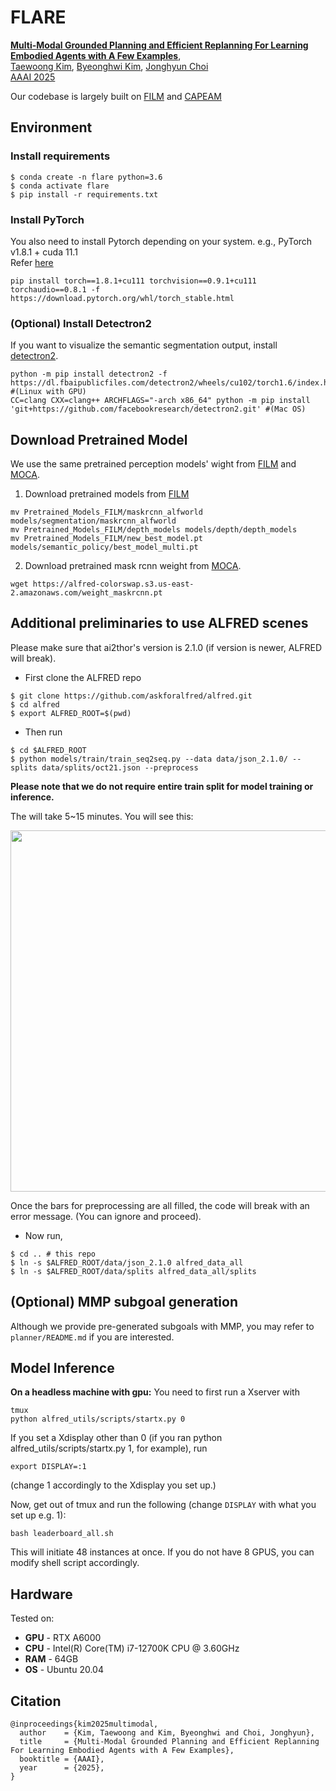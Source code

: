 # FLARE
[**Multi-Modal Grounded Planning and Efficient Replanning For Learning Embodied Agents with A Few Examples**](https://twoongg.github.io/projects/flare),            
[Taewoong Kim](https://twoongg.github.io), 
[Byeonghwi Kim](https://bhkim94.github.io/),
[Jonghyun Choi](https://ppolon.github.io) \
[AAAI 2025](https://aaai.org/conference/aaai/aaai-25/)

Our codebase is largely built on [FILM](https://github.com/soyeonm/FILM) and [CAPEAM](https://github.com/snumprlab/capeam)
## Environment

### Install requirements
```
$ conda create -n flare python=3.6
$ conda activate flare
$ pip install -r requirements.txt
```


### Install PyTorch
You also need to install Pytorch depending on your system. e.g., PyTorch v1.8.1 + cuda 11.1 <br>
Refer [here](https://pytorch.kr/get-started/previous-versions/)
```
pip install torch==1.8.1+cu111 torchvision==0.9.1+cu111 torchaudio==0.8.1 -f https://download.pytorch.org/whl/torch_stable.html
```

### (Optional) Install Detectron2
If you want to visualize the semantic segmentation output, install [detectron2](https://github.com/facebookresearch/detectron2/).
```
python -m pip install detectron2 -f https://dl.fbaipublicfiles.com/detectron2/wheels/cu102/torch1.6/index.html #(Linux with GPU)
CC=clang CXX=clang++ ARCHFLAGS="-arch x86_64" python -m pip install 'git+https://github.com/facebookresearch/detectron2.git' #(Mac OS)
```

## Download Pretrained Model
We use the same pretrained perception models' wight from [FILM](https://github.com/soyeonm/FILM) and [MOCA](https://github.com/gistvision/moca).

1. Download pretrained models from [FILM]("https://github.com/soyeonm/FILM?tab=readme-ov-file#download-trained-models")
```
mv Pretrained_Models_FILM/maskrcnn_alfworld models/segmentation/maskrcnn_alfworld
mv Pretrained_Models_FILM/depth_models models/depth/depth_models
mv Pretrained_Models_FILM/new_best_model.pt models/semantic_policy/best_model_multi.pt
```

2. Download pretrained mask rcnn weight from [MOCA](https://github.com/gistvision/moca/blob/main/download_model.sh).
```
wget https://alfred-colorswap.s3.us-east-2.amazonaws.com/weight_maskrcnn.pt
```

## Additional preliminaries to use ALFRED scenes

Please make sure that ai2thor's version is 2.1.0 (if version is newer, ALFRED will break).  

* First clone the ALFRED repo
```
$ git clone https://github.com/askforalfred/alfred.git
$ cd alfred
$ export ALFRED_ROOT=$(pwd)
```

* Then run
```
$ cd $ALFRED_ROOT
$ python models/train/train_seq2seq.py --data data/json_2.1.0/ --splits data/splits/oct21.json --preprocess
```

**Please note that we do not require entire train split for model training or inference.**

The will take 5~15 minutes. You will see this:

<img width="578" src="https://user-images.githubusercontent.com/77866067/116317384-437fc980-a781-11eb-8c01-f6cdee98f824.png">

Once the bars for preprocessing are all filled, the code will break with an error message. (You can ignore and proceed). 

* Now run,  
```
$ cd .. # this repo
$ ln -s $ALFRED_ROOT/data/json_2.1.0 alfred_data_all
$ ln -s $ALFRED_ROOT/data/splits alfred_data_all/splits
```

## (Optional) MMP subgoal generation
Although we provide pre-generated subgoals with MMP, you may refer to `planner/README.md` if you are interested.

## Model Inference

**On a headless machine with gpu:**
You need to first run a Xserver with 
```
tmux
python alfred_utils/scripts/startx.py 0
```
If you set a Xdisplay other than 0 (if you ran python alfred_utils/scripts/startx.py 1, for example), run
```
export DISPLAY=:1
```
(change 1 accordingly to the Xdisplay you set up.)

Now, get out of tmux and run the following (change `DISPLAY` with what you set up e.g. 1): 

```
bash leaderboard_all.sh
```
This will initiate 48 instances at once. If you do not have 8 GPUS, you can modify shell script accordingly.

## Hardware 
Tested on:
- **GPU** - RTX A6000
- **CPU** - Intel(R) Core(TM) i7-12700K CPU @ 3.60GHz
- **RAM** - 64GB
- **OS** - Ubuntu 20.04

## Citation
```
@inproceedings{kim2025multimodal,
  author    = {Kim, Taewoong and Kim, Byeonghwi and Choi, Jonghyun},
  title     = {Multi-Modal Grounded Planning and Efficient Replanning For Learning Embodied Agents with A Few Examples},
  booktitle = {AAAI},
  year      = {2025},
}
```